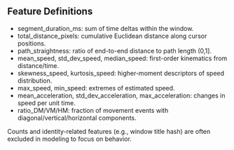 ## Feature Definitions

- segment_duration_ms: sum of time deltas within the window.
- total_distance_pixels: cumulative Euclidean distance along cursor positions.
- path_straightness: ratio of end-to-end distance to path length (0,1].
- mean_speed, std_dev_speed, median_speed: first-order kinematics from distance/time.
- skewness_speed, kurtosis_speed: higher-moment descriptors of speed distribution.
- max_speed, min_speed: extremes of estimated speed.
- mean_acceleration, std_dev_acceleration, max_acceleration: changes in speed per unit time.
- ratio_DM/VM/HM: fraction of movement events with diagonal/vertical/horizontal components.

Counts and identity-related features (e.g., window title hash) are often excluded in modeling to focus on behavior.
